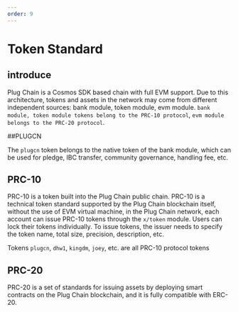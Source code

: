 ```yaml
---
order: 9
---
```


# Token Standard


## introduce

Plug Chain is a Cosmos SDK based chain with full EVM support. Due to this architecture, tokens and assets in the network may come from different independent sources: bank module, token module, evm module.
`bank module, token module tokens belong to the PRC-10 protocol`, `evm module belongs to the PRC-20 protocol`.

##PLUGCN

The `plugcn` token belongs to the native token of the bank module, which can be used for pledge, IBC transfer, community governance, handling fee, etc.

## PRC-10
PRC-10 is a token built into the Plug Chain public chain. PRC-10 is a technical token standard supported by the Plug Chain blockchain itself, without the use of EVM virtual machine, in the Plug Chain network, each account can issue PRC-10 tokens through the `x/token` module. Users can lock their tokens individually. To issue tokens, the issuer needs to specify the token name, total size, precision, description, etc.

Tokens `plugcn`, `dhw1`, `kingdm`, `joey`, etc. are all PRC-10 protocol tokens


## PRC-20

PRC-20 is a set of standards for issuing assets by deploying smart contracts on the Plug Chain blockchain, and it is fully compatible with ERC-20.